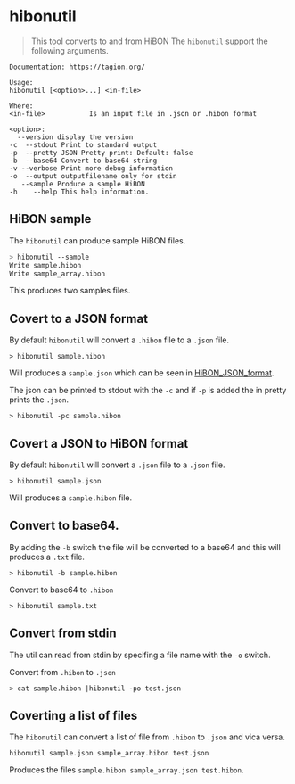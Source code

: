 # hibonutil


> This tool converts to and from HiBON
 The `hibonutil` support the following arguments.
 ```
 Documentation: https://tagion.org/

Usage:
hibonutil [<option>...] <in-file>

Where:
<in-file>           Is an input file in .json or .hibon format

<option>:
   --version display the version
-c  --stdout Print to standard output
-p  --pretty JSON Pretty print: Default: false
-b  --base64 Convert to base64 string
-v --verbose Print more debug information
-o  --output outputfilename only for stdin
    --sample Produce a sample HiBON
-h    --help This help information.
 ```

## HiBON sample

The `hibonutil` can produce sample HiBON files.
```bash
> hibonutil --sample
Write sample.hibon
Write sample_array.hibon
```

This produces two samples files.

## Covert to a JSON format
By default `hibonutil` will convert a `.hibon` file to a `.json` file.
```
> hibonutil sample.hibon

```
Will produces a `sample.json` which can be seen in [HiBON_JSON_format](https://hibon.org/posts/hibonjson).

The json can be printed to stdout with the `-c` and if `-p` is added the in pretty prints the `.json`.
```
> hibonutil -pc sample.hibon
```

## Covert a JSON to HiBON format
By default `hibonutil` will convert a `.json` file to a `.json` file. 
```
> hibonutil sample.json
```
Will produces a `sample.hibon` file.

## Convert to base64.
By adding the `-b` switch the file will be converted to a base64 and this will produces a `.txt` file.

```
> hibonutil -b sample.hibon
```
Convert to base64 to `.hibon`

```
> hibonutil sample.txt
```

## Convert from stdin

The util can read from stdin by specifing a file name with the `-o` switch.

Convert from `.hibon` to `.json`
```
> cat sample.hibon |hibonutil -po test.json
```

## Coverting a list of files
The `hibonutil` can convert a list of file from `.hibon` to `.json` and vica versa.

```
hibonutil sample.json sample_array.hibon test.json
```
Produces the files `sample.hibon sample_array.json test.hibon`.


